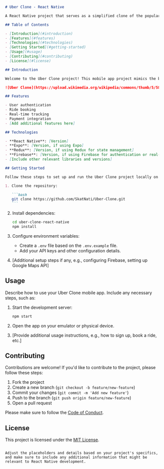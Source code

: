 ````markdown
# Uber Clone - React Native

A React Native project that serves as a simplified clone of the popular ridesharing app Uber. This project is designed for educational purposes to help developers learn and practice building mobile applications using React Native.

## Table of Contents

- [Introduction](#introduction)
- [Features](#features)
- [Technologies](#technologies)
- [Getting Started](#getting-started)
- [Usage](#usage)
- [Contributing](#contributing)
- [License](#license)

## Introduction

Welcome to the Uber Clone project! This mobile app project mimics the basic functionalities of Uber, providing a hands-on experience for React Native developers to explore the world of mobile app development.

![Uber Clone](https://upload.wikimedia.org/wikipedia/commons/thumb/5/58/Uber_logo_2018.svg/2560px-Uber_logo_2018.svg.png)

## Features

- User authentication
- Ride booking
- Real-time tracking
- Payment integration
- [Add additional features here]

## Technologies

- **React Native**: [Version]
- **Expo**: [Version, if using Expo]
- **Redux**: [Version, if using Redux for state management]
- **Firebase**: [Version, if using Firebase for authentication or real-time updates]
- [Include other relevant libraries and versions]

## Getting Started

Follow these steps to set up and run the Uber Clone project locally on your development machine.

1. Clone the repository:

   ```bash
   git clone https://github.com/SkatNati/Uber-Clone.git
   ```
````

2. Install dependencies:

   ```bash
   cd uber-clone-react-native
   npm install
   ```

3. Configure environment variables:

   - Create a `.env` file based on the `.env.example` file.
   - Add your API keys and other configuration details.

4. [Additional setup steps if any, e.g., configuring Firebase, setting up Google Maps API]

## Usage

Describe how to use your Uber Clone mobile app. Include any necessary steps, such as:

1. Start the development server:

   ```bash
   npm start
   ```

2. Open the app on your emulator or physical device.

3. [Provide additional usage instructions, e.g., how to sign up, book a ride, etc.]

## Contributing

Contributions are welcome! If you'd like to contribute to the project, please follow these steps:

1. Fork the project
2. Create a new branch (`git checkout -b feature/new-feature`)
3. Commit your changes (`git commit -m 'Add new feature'`)
4. Push to the branch (`git push origin feature/new-feature`)
5. Open a pull request

Please make sure to follow the [Code of Conduct](CODE_OF_CONDUCT.md).

## License

This project is licensed under the [MIT License](LICENSE).

```

Adjust the placeholders and details based on your project's specifics, and make sure to include any additional information that might be relevant to React Native development.
```
